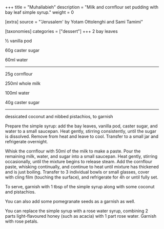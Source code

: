 +++
title = "Muhallabieh"
description = "Milk and cornflour set pudding with bay leaf simple syrup."
weight = 0

[extra]
source = "'Jerusalem' by Yotam Ottolenghi and Sami Tamimi"

[taxonomies]
categories = ["dessert"]
+++
2 bay leaves

½ vanilla pod

60g caster sugar

60ml water

<hr>

25g cornflour

250ml whole milk

100ml water

40g caster sugar

<hr>

dessicated coconut and nibbed pistachios, to garnish
<!-- sep -->
Prepare the simple syrup: add the bay leaves, vanilla pod, caster sugar, and water to a small saucepan.
Heat gently, stirring consistently, until the sugar is dissolved.
Remove from heat and leave to cool.
Transfer to a small jar and refrigerate overnight.

Whisk the cornflour with 50ml of the milk to make a paste.
Pour the remaining milk, water, and sugar into a small saucepan.
Heat gently, stirring occasionally, until the mixture begins to release steam.
Add the cornflour paste, whisking continually, and continue to heat until mixture has thickened and is just boiling.
Transfer to 3 individual bowls or small glasses, cover with cling film (touching the surface), and refrigerate for 4h or until fully set.

To serve, garnish with 1 tbsp of the simple syrup along with some coconut and pistachios.
<!-- sep -->
You can also add some pomegranate seeds as a garnish as well.

You can replace the simple syrup with a rose water syrup, combining 2 parts light-flavoured honey (such as acacia) with 1 part rose water.
Garnish with rose petals.

